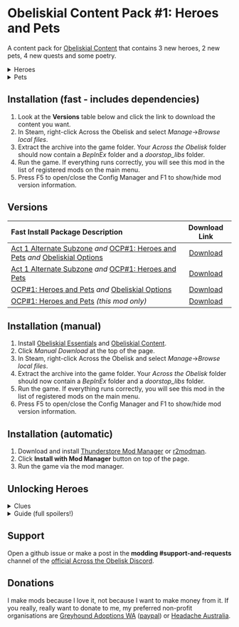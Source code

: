 # Obeliskial Content Pack #1: Heroes and Pets

A content pack for [Obeliskial Content](https://across-the-obelisk.thunderstore.io/package/meds/Obeliskial_Content/) that contains 3 new heroes, 2 new pets, 4 new quests and some poetry.

<details>
<summary>Heroes</summary>
<details>
<summary>Binks (Scout)</summary>

### Starter Cards

![Concussive Shot](https://i.imgur.com/J9NuJgN.png)   and   ![Scattershot](https://i.imgur.com/loHyU9b.png)

### Starter Item

![Gun](https://i.imgur.com/T36qj5Z.png)

### Passive

*Sharpshooter*: At the start of your turn, gain 1 Sharp

### Level 2

![Magic Bullet](https://i.imgur.com/NmWBCDq.png)   or   ![Midas Touch](https://i.imgur.com/8lKKo1n.png)

### Level 3

**Gotta Go Fast**: Fast on this hero increases piercing damage by 3 per stack and cannot be dispelled unless specified.

*or*

**Fleet Feet**: Fast on all heroes can stack and cannot be dispelled unless specified. +1 Fast charges.

### Level 4

![Hail of Bullets](https://i.imgur.com/lcCq116.png)   or   ![Skillful](https://i.imgur.com/O1JRyuy.png)

### Level 5

**Ranged Specialist**: When you play a Ranged Attack, reduce the cost of all Ranged Attacks in your hand by 1 until discarded. (2 times/turn)

*or*

**Smooth Operator**: At the start of your turn, discover 5 random Skills from any class and choose 1 to add to your hand (cost 0).
</details>
<details>
<summary>Charls (Healer/Mage)</summary>

### Starter Card

![Healing Totem](https://i.imgur.com/9kYIC1I.png)

### Starter Item

![Druidic Focus](https://i.imgur.com/aUDfqGr.png)

### Passive

**Pacemaker**: At the start of your turn, gain 1 Regeneration and suffer 1 Spark.

### Level 2

![Juice Cleanse](https://i.imgur.com/THddUSp.png)   or   ![Crack of Thunder](https://i.imgur.com/MFekclq.png)

### Level 3

**Life Insurance**: When you play a Defense, reduce the cost of the highest cost Healing Spell in your hand by 1 until discarded. When you play a Healing Spell, reduce the cost of the highest cost Defense in your hand by 1 until discarded. (3 times/turn)

*or*

**Druidic Duality**: When you play a Healer card, reduce the cost of the highest cost Mage card in your hand by 1 until discarded. When you play a Mage card, reduce the cost of the highest cost Healer card in your hand by 1 until discarded. (3 times/turn)

### Level 4

![Peaceful Retirement](https://i.imgur.com/juJii2J.png)   or   ![Mandatory Retirement](https://i.imgur.com/m9wdUat.png)

### Level 5

**Friendly Old Wolf**: +1 charges for all auras.

*or*

**Rude Old Wolf**: +1 charges for all curses.
</details>
<details>
<summary>Hanshek (Mage) (+4 extra skins)</summary>
<details>
<summary>Skins</summary>

![Avarice](https://i.imgur.com/xeOzYCm.png) ![Envy](https://i.imgur.com/RdJrF5I.png) ![Pride](https://i.imgur.com/7InEfYo.png) ![Clone](https://i.imgur.com/Ts7oOBb.png)
</details>

### Starter Card

![Shadow Clone](https://i.imgur.com/ZcvRD2t.png)

### Starter Item

![Sepulchral Spectre](https://i.imgur.com/Ld66oFr.png) ![Pet Wither](https://i.imgur.com/ki2x3LF.png)

### Passive

**Dark Rituals**: +1 Dark charges and gain access to Ancient Darkness prestige deck.

<details>
<summary>Ancient Darkness prestige deck</summary>

![Amplified Agony](https://i.imgur.com/KXXpote.png) ![Black Pyre](https://i.imgur.com/6g8jakU.png) ![Dark Constraint](https://i.imgur.com/BGUzLgz.png) ![Dark Cremation](https://i.imgur.com/ACp2Bb3.png) ![Dark Lightning](https://i.imgur.com/I9mSpS4.png) ![Fear](https://i.imgur.com/wMstL3Q.png) ![Hellfire](https://i.imgur.com/JafKx14.png) ![Inferno](https://i.imgur.com/8DW7CQ5.png) ![Loss](https://i.imgur.com/sKWpC74.png) ![Nightfall](https://i.imgur.com/V4ZtstA.png) ![Prey](https://i.imgur.com/qHcZUQm.png) ![Shared Suffering](https://i.imgur.com/ZbYYz19.png) ![Touch of the Grave](https://i.imgur.com/jnAJ0A6.png) ![Twilight Slaughter](https://i.imgur.com/BwONCHb.png) ![Wither](https://i.imgur.com/6ia9W2r.png)
</details>

### Level 2

![Abyssal Barrier](https://i.imgur.com/GP58FT5.png)   or   ![Abyssal Wrath](https://i.imgur.com/uIijOUM.png)

### Level 3

**Crepuscular**: At the end of each turn, apply 1 Dark to each combatant for each unique curse it has.

*or*

**Vengeance**: When damaged, apply 1 Dark and Purge 1 aura from all monsters (1 time/turn)

### Level 4

![Penumbra](https://i.imgur.com/zv1Mnpa.png) + ![Enveloping Shadows](https://i.imgur.com/97irUc1.png)   or   ![Hecatomb](https://i.imgur.com/kNzBc4M.png)

### Level 5

**Dark Designs**: When you play a Shadow Spell, reduce the cost of the highest cost Shadow Spell in your hand by 3 until discarded (2 times/turn)

*or*

**Unwilling Sacrifice**: At the start of your turn, add 1 Unwilling Sacrifice to your hand.

![Unwilling Sacrifice](https://i.imgur.com/fHDMgng.png)

</details>
</details>

<details>
<summary>Pets</summary>

### Lizzie (available in the shop)

![Lizzie](https://i.imgur.com/l1Ra6iZ.png) ![Pet Camouflage](https://i.imgur.com/0wUxOND.png)

### Sepulchral Spectre (do Hanshek's unlock quest)

![Sepulchral Spectre](https://i.imgur.com/Ld66oFr.png) ![Pet Wither](https://i.imgur.com/ki2x3LF.png)
</details>

## Installation (fast - includes dependencies)

1. Look at the **Versions** table below and click the link to download the content you want.
2. In Steam, right-click Across the Obelisk and select _Manage_->_Browse local files_.
3. Extract the archive into the game folder. Your _Across the Obelisk_ folder should now contain a _BepInEx_ folder and a _doorstop\_libs_ folder.
5. Run the game. If everything runs correctly, you will see this mod in the list of registered mods on the main menu.
5. Press F5 to open/close the Config Manager and F1 to show/hide mod version information.

## Versions

| Fast Install Package Description                                                                                | Download Link |
|:-------------------------------------------------------------------------------------------|:----:|
| [Act 1 Alternate Subzone](https://across-the-obelisk.thunderstore.io/package/dudebrobelisk/Act_1_Alternate_Subzone/) *and* [OCP#1: Heroes and Pets](https://across-the-obelisk.thunderstore.io/package/meds/OCP_1_Heroes_and_Pets/) *and* [Obeliskial Options](https://across-the-obelisk.thunderstore.io/package/meds/Obeliskial_Options/) | [Download](https://github.com/stiffmeds/AtO-Mod-Packs/raw/main/FastInstall_OO+Act1Alt+HeroesPets.zip) |
| [Act 1 Alternate Subzone](https://across-the-obelisk.thunderstore.io/package/dudebrobelisk/Act_1_Alternate_Subzone/) *and* [OCP#1: Heroes and Pets](https://across-the-obelisk.thunderstore.io/package/meds/OCP_1_Heroes_and_Pets/)                              | [Download](https://github.com/stiffmeds/AtO-Mod-Packs/raw/main/FastInstall_Act1Alt+HeroesPets.zip) |
| [OCP#1: Heroes and Pets](https://across-the-obelisk.thunderstore.io/package/meds/OCP_1_Heroes_and_Pets/) *and* [Obeliskial Options](https://across-the-obelisk.thunderstore.io/package/meds/Obeliskial_Options/) | [Download](https://github.com/stiffmeds/AtO-Mod-Packs/raw/main/FastInstall_OO+HeroesPets.zip) |
| [OCP#1: Heroes and Pets](https://across-the-obelisk.thunderstore.io/package/meds/OCP_1_Heroes_and_Pets/) *(this mod only)* | [Download](https://github.com/stiffmeds/AtO-Mod-Packs/raw/main/FastInstall_HeroesPets.zip) |

## Installation (manual)

1. Install [Obeliskial Essentials](https://across-the-obelisk.thunderstore.io/package/meds/Obeliskial_Essentials/) and [Obeliskial Content](https://across-the-obelisk.thunderstore.io/package/meds/Obeliskial_Content/).
2. Click _Manual Download_ at the top of the page.
3. In Steam, right-click Across the Obelisk and select _Manage_->_Browse local files_.
4. Extract the archive into the game folder. Your _Across the Obelisk_ folder should now contain a _BepInEx_ folder and a _doorstop\_libs_ folder.
5. Run the game. If everything runs correctly, you will see this mod in the list of registered mods on the main menu.
6. Press F5 to open/close the Config Manager and F1 to show/hide mod version information.

## Installation (automatic)

1. Download and install [Thunderstore Mod Manager](https://www.overwolf.com/app/Thunderstore-Thunderstore_Mod_Manager) or [r2modman](https://across-the-obelisk.thunderstore.io/package/ebkr/r2modman/).
2. Click **Install with Mod Manager** button on top of the page.
3. Run the game via the mod manager.

## Unlocking Heroes

<details>
	<summary>Clues</summary>
	
	Binks/Charls: go visit them and ask what it would take to get them back in the adventuring business.
	
	Hanshek: take our oldest friends down to the deep, deep dark.
</details>

<details>
	<summary>Guide (full spoilers!)</summary>
	
	Binks: visit Binks and then take two gems to the north Upper Void path.
	
	Charls: visit Charls and then take 3000 gold (or Magnus) to the Happy Owl Inn in Faeborg.
	
	Hanshek: take Magnus, Andrin, Evelyn or Reginald to the Pit in the Hatch, and then either: (a) visit two altars; or (b) visit the corrupt orb in Ulminin. Finally, go to the corrupt bell in the southernmost path of the Lower Void.
</details>

## Support

Open a github issue or make a post in the **modding #support-and-requests** channel of the [official Across the Obelisk Discord](https://discord.gg/across-the-obelisk-679706811108163701).

## Donations

I make mods because I love it, not because I want to make money from it. If you really, really want to donate to me, my preferred non-profit organisations are [Greyhound Adoptions WA](https://greyhoundadoptionswa.com.au/donation/) ([paypal](https://www.paypal.com/donate?token=m8DwEGGEH0FFsS6PS-5p4MX9_5g8_ocMMrNFjaELN-xcG6Ok-KCFabu5xtB-57QBiOM7QLSuKVUepvL_)) or [Headache Australia](https://headacheaustralia.org.au/donate/).